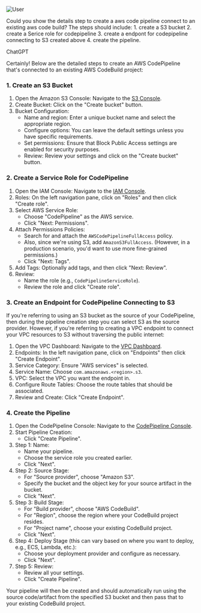 ![User](https://chat.openai.com/_next/image?url=https%3A%2F%2Flh3.googleusercontent.com%2Fa%2FAAcHTtcGuIG4KdUQ_CPGAho4yUXInIDR9bgJT8PeLZIN8iST%3Ds96-c&w=96&q=75)

Could you show the details step to create a aws code pipeline connect to an existing aws code build? The steps should include: 1. create a S3 bucket 2. create a Serice role for codepipeline 3. create a endpont for codepipeline connecting to S3 created above 4. create the pipeline.

ChatGPT

Certainly! Below are the detailed steps to create an AWS CodePipeline that's connected to an existing AWS CodeBuild project:

### 1\. Create an S3 Bucket

1.  Open the Amazon S3 Console: Navigate to the [S3 Console](https://console.aws.amazon.com/s3/).
2.  Create Bucket: Click on the "Create bucket" button.
3.  Bucket Configuration:
    -   Name and region: Enter a unique bucket name and select the appropriate region.
    -   Configure options: You can leave the default settings unless you have specific requirements.
    -   Set permissions: Ensure that Block Public Access settings are enabled for security purposes.
    -   Review: Review your settings and click on the "Create bucket" button.

### 2\. Create a Service Role for CodePipeline

1.  Open the IAM Console: Navigate to the [IAM Console](https://console.aws.amazon.com/iam/).
2.  Roles: On the left navigation pane, click on "Roles" and then click "Create role".
3.  Select AWS Service Role:
    -   Choose "CodePipeline" as the AWS service.
    -   Click "Next: Permissions".
4.  Attach Permissions Policies:
    -   Search for and attach the `AWSCodePipelineFullAccess` policy.
    -   Also, since we're using S3, add `AmazonS3FullAccess`. (However, in a production scenario, you'd want to use more fine-grained permissions.)
    -   Click "Next: Tags".
5.  Add Tags: Optionally add tags, and then click "Next: Review".
6.  Review:
    -   Name the role (e.g., `CodePipelineServiceRole`).
    -   Review the role and click "Create role".

### 3\. Create an Endpoint for CodePipeline Connecting to S3

If you're referring to using an S3 bucket as the source of your CodePipeline, then during the pipeline creation step you can select S3 as the source provider. However, if you're referring to creating a VPC endpoint to connect your VPC resources to S3 without traversing the public internet:

1.  Open the VPC Dashboard: Navigate to the [VPC Dashboard](https://console.aws.amazon.com/vpc/).
2.  Endpoints: In the left navigation pane, click on "Endpoints" then click "Create Endpoint".
3.  Service Category: Ensure "AWS services" is selected.
4.  Service Name: Choose `com.amazonaws.<region>.s3`.
5.  VPC: Select the VPC you want the endpoint in.
6.  Configure Route Tables: Choose the route tables that should be associated.
7.  Review and Create: Click "Create Endpoint".

### 4\. Create the Pipeline

1.  Open the CodePipeline Console: Navigate to the [CodePipeline Console](https://console.aws.amazon.com/codepipeline/).
2.  Start Pipeline Creation:
    -   Click "Create Pipeline".
3.  Step 1: Name:
    -   Name your pipeline.
    -   Choose the service role you created earlier.
    -   Click "Next".
4.  Step 2: Source Stage:
    -   For "Source provider", choose "Amazon S3".
    -   Specify the bucket and the object key for your source artifact in the bucket.
    -   Click "Next".
5.  Step 3: Build Stage:
    -   For "Build provider", choose "AWS CodeBuild".
    -   For "Region", choose the region where your CodeBuild project resides.
    -   For "Project name", choose your existing CodeBuild project.
    -   Click "Next".
6.  Step 4: Deploy Stage (this can vary based on where you want to deploy, e.g., ECS, Lambda, etc.):
    -   Choose your deployment provider and configure as necessary.
    -   Click "Next".
7.  Step 5: Review:
    -   Review all your settings.
    -   Click "Create Pipeline".

Your pipeline will then be created and should automatically run using the source code/artifact from the specified S3 bucket and then pass that to your existing CodeBuild project.
